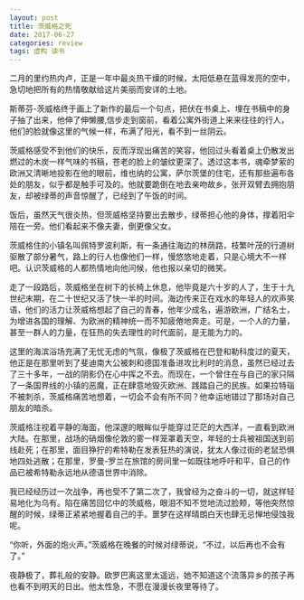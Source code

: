 ```yaml
---
layout: post
title: 茨威格之死
date: 2017-06-27
categories: review
tags: 虚构 读书
---
```


二月的里约热内卢，正是一年中最炎热干燥的时候，太阳低悬在蓝得发亮的空中，急切地把所有的热情敬献给这片美丽而安详的土地。

斯蒂芬-茨威格终于画上了新作的最后一个句点，把伏在书桌上、埋在书稿中的身子抽了出来，他伸了伸懒腰,信步走到窗前，看着公寓外街道上来来往往的行人，他们的脸就像这里的气候一样，布满了阳光，看不到一丝阴云。

茨威格感受不到他们的快乐，反而浮现出痛苦的笑容，他回过头看着桌上仍散发出燃过的木炭一样气味的书稿，苍老的脸上的皱纹更深了。透过这本书，魂牵梦萦的欧洲又清晰地投影在他的眼前，维也纳的公寓，萨尔茨堡的住宅，还有那些遍布各处的朋友，似乎都是触手可及的。他就要跪倒在地去亲吻故乡，张开双臂去拥抱朋友，却被绿蒂的声音惊醒了，已经到了午饭的时间。

饭后，虽然天气很炎热，但茨威格坚持要出去散步，绿蒂担心他的身体，撑着阳伞陪在一旁。他们看起来不像夫妻，倒更像父女。

茨威格住的小镇名叫佩特罗波利斯，有一条通往海边的林荫路，枝繁叶茂的行道树驱散了部分暑气，路上的行人也像他们一样，慢悠悠地走着，只是心境大不一样吧。认识茨威格的人都热情地向他问候，他也报以亲切的微笑。

走了一段路后，茨威格坐在树下的长椅上休息，他毕竟是六十岁的人了，生于十九世纪末期，在二十世纪又活了快一半的时间。海边传来正在戏水的年轻人的欢声笑语，他们的活力让茨威格想起了自己的青春，他年少成名，遍游欧洲，广结名士，为增进各国的理解、为欧洲的精神统一而不知疲倦地奔走。可是，一个人的力量，甚至一群人的力量，在狂热的失去理性的时代面前，是无能为力的。

这里的海滨浴场充满了无忧无虑的气氛，像极了茨威格在巴登和勒科度过的夏天，他正是在那里听到了斐迪南大公被刺和德国准备进攻比利时的消息，虽然已经过去了三十多年，一战的阴影仍在心中挥之不去。而现在，一个曾住在与自己的家只隔了一条国界线的小镇的恶魔，正在肆意地毁灭欧洲、践踏自己的民族。如果拉特瑙不被刺杀，茨威格痛苦地想着，一切会不会有所不同？他幸运地错过了那场对自己朋友的暗杀。

茨威格注视着平静的海面，他深邃的眼眸似乎能穿过茫茫的大西洋，一直看到欧洲大陆。在那里，战场的硝烟像伦敦的雾一样笼罩着天空，年轻的士兵被祖国送到前线赴死；在那里，面目狰狞的希特勒在发表狂热的演说，犹太人像过街的老鼠恐惧地四处逃散；在那里，罗曼-罗兰在旅馆的房间里一如既往地呼吁和平，自己的作品已被希特勒永远地从德语世界中消除。

我已经经历过一次战争，再也受不了第二次了，我曾经为之奋斗的一切，就这样轻易地化为乌有。陷在痛苦回忆中的茨威格，眼泪不知不觉地流过脸颊，等他突然惊醒的时候，绿蒂正紧紧地握着自己的手。噩梦在这样晴朗白天也肆无忌惮地侵蚀我呢。

“你听，外面的炮火声。”茨威格在晚餐的时候对绿蒂说，“不过，以后再也不会有了。”

夜静极了，葬礼般的安静。欧罗巴离这里太遥远，她不知道这个流落异乡的孩子再也看不到明天的日出。他太性急，不愿在漫漫长夜里等待了。
